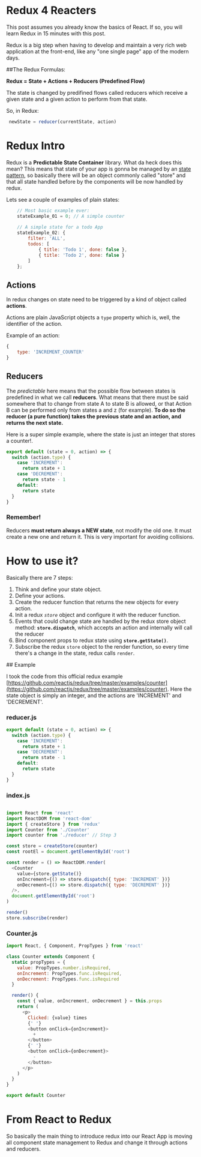 # Redux 4 Reacters
This post assumes you already know the basics of React. If so, you will learn Redux in 15 minutes with this post. 

Redux is a big step when having to develop and maintain a very rich web application at the front-end, like any "one single page" app of the modern days.

##The Redux Formulas: 

__Redux = State + Actions + Reducers (Predefined Flow)__

The state is changed by predifined flows called reducers which receive a given state and a given action to perform from that state.

So, in Redux:


```js
 newState = reducer(currentState, action)
```


# Redux Intro

Redux is a __Predictable State Container__ library. What da heck does this mean? This means that state of your app is gonna be managed by an [state pattern](https://en.wikipedia.org/wiki/State_pattern), so basically there will be an object commonly called "store" and that all state handled before by the components will be now handled by redux.

Lets see a couple of examples of plain states:

```js
	// Most basic example ever:
	stateExample_01 = 0; // A simple counter
	
	// A simple state for a todo App
	stateExample_02: {
		filter: 'ALL',
		todos: [
			{ title: 'Todo 1', done: false },
			{ title: 'Todo 2', done: false }
		]
	};
```

## Actions
In redux changes on state need to be triggered by a kind of object called __actions__. 

Actions are plain JavaScript objects a `type` property which is, well, the identifier of the action.

Example of an action:

```js
{
	type: 'INCREMENT_COUNTER'
}
```

## Reducers
The _predictable_ here means that the possible flow between states is predefined in what we call __reducers__. What means that there must be said somewhere that to change from state A to state B is allowed, or that Action B can be performed only from states a and z (for example). __To do so the reducer (a pure function) takes the previous state and an action, and returns the next state.__

Here is a super simple example, where the state is just an integer that stores a counter!.

```js
export default (state = 0, action) => {
  switch (action.type) {
    case 'INCREMENT':
      return state + 1
    case 'DECREMENT':
      return state - 1
    default:
      return state
  }
}
```
### Remember!
Reducers __must return always a NEW state__, not modify the old one. It must create a new one and return it. This is very important for avoiding collisions. 

# How to use it?

Basically there are 7 steps:

1. Think and define your state object.
1. Define your actions.
1. Create the reducer function that returns the new objects for every action.
1. Init a redux _`store`_ object and configure it with the reducer function.
1. Events that could change state are handled by the redux store object method: __`store.dispatch`__, which accepts an action and internally will call the reducer
1. Bind component props to redux state using __`store.getState()`__.
1. Subscribe the redux `store` object to the render function, so every time there's a change in the state, redux calls `render`.

## Example

I took the code from this official redux example [https://github.com/reactjs/redux/tree/master/examples/counter](https://github.com/reactjs/redux/tree/master/examples/counter). Here the state object is simply an integer, and the actions are 'INCREMENT' and 'DECREMENT'.

### reducer.js

```js
export default (state = 0, action) => {
  switch (action.type) {
    case 'INCREMENT':
      return state + 1
    case 'DECREMENT':
      return state - 1
    default:
      return state
  }
}
```
### index.js

```js

import React from 'react'
import ReactDOM from 'react-dom'
import { createStore } from 'redux'
import Counter from './Counter'
import counter from './reducer' // Step 3

const store = createStore(counter)
const rootEl = document.getElementById('root')

const render = () => ReactDOM.render(
  <Counter
    value={store.getState()}
    onIncrement={() => store.dispatch({ type: 'INCREMENT' })}
    onDecrement={() => store.dispatch({ type: 'DECREMENT' })}
  />,
  document.getElementById('root')
)

render()
store.subscribe(render)
```




### Counter.js
```js
import React, { Component, PropTypes } from 'react'

class Counter extends Component {
  static propTypes = {
    value: PropTypes.number.isRequired,
    onIncrement: PropTypes.func.isRequired,
    onDecrement: PropTypes.func.isRequired
  }

  render() {
    const { value, onIncrement, onDecrement } = this.props
    return (
      <p>
        Clicked: {value} times
        {' '}
        <button onClick={onIncrement}>
          +
        </button>
        {' '}
        <button onClick={onDecrement}>
          -
        </button>
      </p>
    )
  }
}

export default Counter
```

# From React to Redux

So basically the main thing to introduce redux into our React App is moving all component state management to Redux and change it through actions and reducers.
